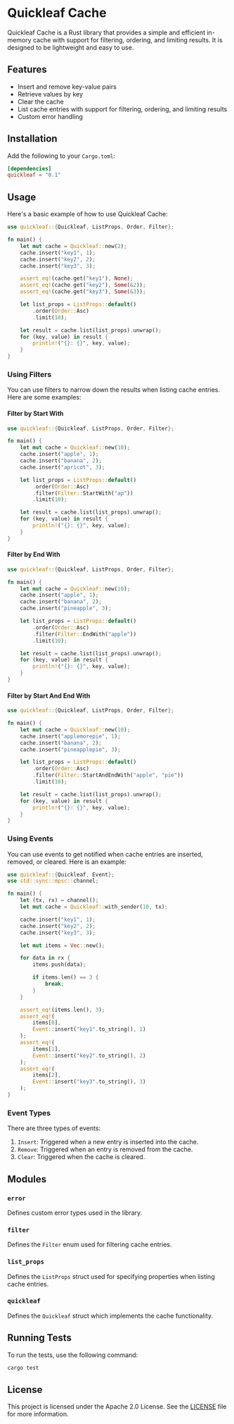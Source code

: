# Quickleaf Cache

Quickleaf Cache is a Rust library that provides a simple and efficient in-memory cache with support for filtering, ordering, and limiting results. It is designed to be lightweight and easy to use.

## Features

- Insert and remove key-value pairs
- Retrieve values by key
- Clear the cache
- List cache entries with support for filtering, ordering, and limiting results
- Custom error handling

## Installation

Add the following to your `Cargo.toml`:

```toml
[dependencies]
quickleaf = "0.1"
```

## Usage

Here's a basic example of how to use Quickleaf Cache:

```rust
use quickleaf::{Quickleaf, ListProps, Order, Filter};

fn main() {
    let mut cache = Quickleaf::new(2);
    cache.insert("key1", 1);
    cache.insert("key2", 2);
    cache.insert("key3", 3);

    assert_eq!(cache.get("key1"), None);
    assert_eq!(cache.get("key2"), Some(&2));
    assert_eq!(cache.get("key3"), Some(&3));

    let list_props = ListProps::default()
        .order(Order::Asc)
        .limit(10);

    let result = cache.list(list_props).unwrap();
    for (key, value) in result {
        println!("{}: {}", key, value);
    }
}
```

### Using Filters

You can use filters to narrow down the results when listing cache entries. Here are some examples:

#### Filter by Start With

```rust
use quickleaf::{Quickleaf, ListProps, Order, Filter};

fn main() {
    let mut cache = Quickleaf::new(10);
    cache.insert("apple", 1);
    cache.insert("banana", 2);
    cache.insert("apricot", 3);

    let list_props = ListProps::default()
        .order(Order::Asc)
        .filter(Filter::StartWith("ap"))
        .limit(10);

    let result = cache.list(list_props).unwrap();
    for (key, value) in result {
        println!("{}: {}", key, value);
    }
}
```

#### Filter by End With

```rust
use quickleaf::{Quickleaf, ListProps, Order, Filter};

fn main() {
    let mut cache = Quickleaf::new(10);
    cache.insert("apple", 1);
    cache.insert("banana", 2);
    cache.insert("pineapple", 3);

    let list_props = ListProps::default()
        .order(Order::Asc)
        .filter(Filter::EndWith("apple"))
        .limit(10);

    let result = cache.list(list_props).unwrap();
    for (key, value) in result {
        println!("{}: {}", key, value);
    }
}
```

#### Filter by Start And End With

```rust
use quickleaf::{Quickleaf, ListProps, Order, Filter};

fn main() {
    let mut cache = Quickleaf::new(10);
    cache.insert("applemorepie", 1);
    cache.insert("banana", 2);
    cache.insert("pineapplepie", 3);

    let list_props = ListProps::default()
        .order(Order::Asc)
        .filter(Filter::StartAndEndWith("apple", "pie"))
        .limit(10);

    let result = cache.list(list_props).unwrap();
    for (key, value) in result {
        println!("{}: {}", key, value);
    }
}
```

### Using Events

You can use events to get notified when cache entries are inserted, removed, or cleared. Here is an example:

```rust
use quickleaf::{Quickleaf, Event};
use std::sync::mpsc::channel;

fn main() {
    let (tx, rx) = channel();
    let mut cache = Quickleaf::with_sender(10, tx);

    cache.insert("key1", 1);
    cache.insert("key2", 2);
    cache.insert("key3", 3);

    let mut items = Vec::new();

    for data in rx {
        items.push(data);

        if items.len() == 3 {
            break;
        }
    }

    assert_eq!(items.len(), 3);
    assert_eq!(
        items[0],
        Event::insert("key1".to_string(), 1)
    );
    assert_eq!(
        items[1],
        Event::insert("key2".to_string(), 2)
    );
    assert_eq!(
        items[2],
        Event::insert("key3".to_string(), 3)
    );
}
```

### Event Types

There are three types of events:

1. `Insert`: Triggered when a new entry is inserted into the cache.
2. `Remove`: Triggered when an entry is removed from the cache.
3. `Clear`: Triggered when the cache is cleared.

## Modules

### `error`

Defines custom error types used in the library.

### `filter`

Defines the `Filter` enum used for filtering cache entries.

### `list_props`

Defines the `ListProps` struct used for specifying properties when listing cache entries.

### `quickleaf`

Defines the `Quickleaf` struct which implements the cache functionality.

## Running Tests

To run the tests, use the following command:

```sh
cargo test
```

## License

This project is licensed under the Apache 2.0 License. See the [LICENSE](LICENSE) file for more information.
